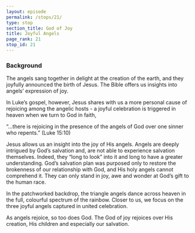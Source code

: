 ```yaml
---
layout: episode
permalink: /stops/21/
type: stop
section_title: God of Joy
title: Joyful Angels
page_rank: 21
stop_id: 21
---
```


### Background

The angels sang together in delight at the creation of the earth, and they joyfully announced the birth of Jesus.  The Bible offers us insights into angels’ expression of joy.

In Luke’s gospel, however, Jesus shares with us a more personal cause of rejoicing among the angelic hosts - a joyful celebration is triggered in heaven when we turn to God in faith, 

“…there is rejoicing in the presence of the angels of God over one sinner who repents.” (Luke 15:10)

Jesus allows us an insight into the joy of His angels.  Angels are deeply intrigued by God’s salvation and, are not able to experience salvation themselves.  Indeed, they “long to look” into it and long to have a greater understanding.  God’s salvation plan was purposed only to restore the brokenness of our relationship with God, and His holy angels cannot comprehend it.  They can only stand in joy, awe and wonder at God’s gift to the human race.

In the patchworked backdrop, the triangle angels dance across heaven in the full, colourful spectrum of the rainbow.  Closer to us, we focus on the three joyful angels captured in united celebration. 

As angels rejoice, so too does God.  The God of joy rejoices over His creation, His children and especially our salvation.